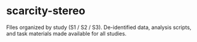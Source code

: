 # scarcity-stereo
FIles organized by study (S1 / S2 / S3). 
De-identified data, analysis scripts, and task materials made available for all studies.
